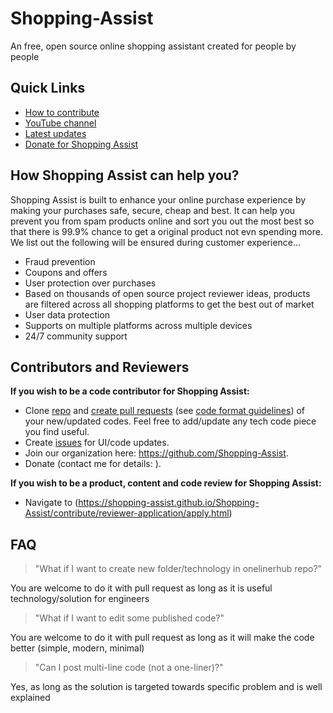 # Shopping-Assist
An free, open source online shopping assistant created for people by people

## Quick Links
- [How to contribute](/how-to-contribute.md)
- [YouTube channel]()
- [Latest updates]()
- [Donate for Shopping Assist](/donte.md)

## How Shopping Assist can help you?
Shopping Assist is built to enhance your online purchase experience by making your purchases safe, secure, cheap and best. It can help you prevent you from spam products online and sort you out the most best so that there is 99.9% chance to get a original product not evn spending more. We list out the following will be ensured during customer experience...

* Fraud prevention
* Coupons and offers
* User protection over purchases
* Based on thousands of open source project reviewer ideas, products are filtered across all shopping platforms to get the best out of market
* User data protection
* Supports on multiple platforms across multiple devices
* 24/7 community support

## Contributors and Reviewers
<b>If you wish to be a code contributor for Shopping Assist:</b>
- Clone [repo](https://github.com/Shopping-Assist/Shopping-Assist) and [create pull requests](https://docs.github.com/en/pull-requests/collaborating-with-pull-requests/proposing-changes-to-your-work-with-pull-requests/creating-a-pull-request) (see [code format guidelines](/how-to-contribute.md)) of your new/updated codes. Feel free to add/update any tech code piece you find useful.
- Create [issues]() for UI/code updates.
- Join our organization here: https://github.com/Shopping-Assist.
- Donate (contact me for details: ).

<b>If you wish to be a product, content and code review for Shopping Assist:</b>
- Navigate to (https://shopping-assist.github.io/Shopping-Assist/contribute/reviewer-application/apply.html)

## FAQ
> "What if I want to create new folder/technology in onelinerhub repo?"

You are welcome to do it with pull request as long as it is useful technology/solution for engineers

> "What if I want to edit some published code?"

You are welcome to do it with pull request as long as it will make the code better (simple, modern, minimal)

> "Can I post multi-line code (not a one-liner)?"

Yes, as long as the solution is targeted towards specific problem and is well explained
